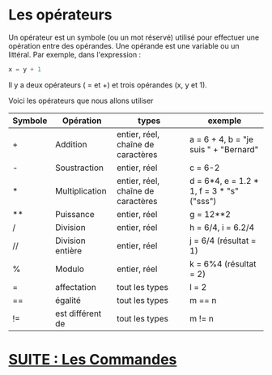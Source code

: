 # Les opérateurs 

Un opérateur est un symbole (ou un mot réservé) utilisé pour effectuer une opération entre des opérandes.
Une opérande est une variable ou un littéral.
Par exemple, dans l'expression : 

````Python
x = y + 1
````
Il y a deux opérateurs ( = et +) et trois opérandes (x, y et 1). 

Voici les opérateurs que nous allons utiliser 

| Symbole  | Opération | types |exemple |
| -- | -- | -- | -- |
| + | Addition | entier, réel, chaîne de caractères  | a = 6 + 4, b = "je suis " + "Bernard" |
| - | Soustraction | entier, réel  | c = 6-2 | 
| * | Multiplication | entier, réel, chaîne de caractères  | d = 6*4, e = 1.2 * 1, f = 3 * "s" ("sss")  |
| ** | Puissance | entier, réel | g = 12**2 | 
| / | Division | entier, réel  | h = 6/4, i = 6.2/4 | 
| // | Division entière | entier, réel  | j = 6/4 (résultat = 1)| 
| %  | Modulo | entier, réel  | k = 6%4 (résultat = 2) |
| =  | affectation | tout les types | l = 2 |
| ==  | égalité  | tout les types | m == n |
| !=  | est différent de  | tout les types | m != n |

# [SUITE : Les Commandes](./COMMANDES.md)

